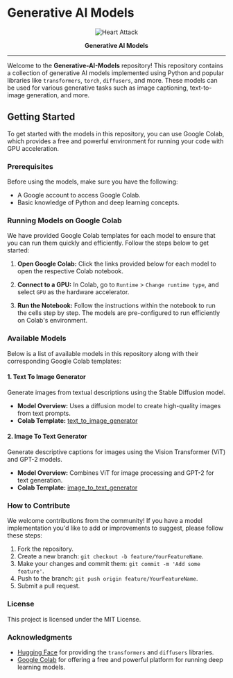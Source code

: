 # Generative AI Models

<div align="center">
  <p align="center">
    <img src="https://digitalpress.fra1.cdn.digitaloceanspaces.com/75xl145/2023/12/Foundation-Models---The-Engines-of--Generative-AI-s-Progress.jpg" alt="Heart Attack" />
  </p>
<p align="center">
<strong>Generative AI Models</strong></p>
</div>

---

Welcome to the **Generative-AI-Models** repository! This repository contains a collection of generative AI models implemented using Python and popular libraries like `transformers`, `torch`, `diffusers`, and more. These models can be used for various generative tasks such as image captioning, text-to-image generation, and more.

## Getting Started

To get started with the models in this repository, you can use Google Colab, which provides a free and powerful environment for running your code with GPU acceleration.

### Prerequisites

Before using the models, make sure you have the following:

- A Google account to access Google Colab.
- Basic knowledge of Python and deep learning concepts.

### Running Models on Google Colab

We have provided Google Colab templates for each model to ensure that you can run them quickly and efficiently. Follow the steps below to get started:

1. **Open Google Colab:** Click the links provided below for each model to open the respective Colab notebook.

2. **Connect to a GPU:** In Colab, go to `Runtime` > `Change runtime type`, and select `GPU` as the hardware accelerator.

3. **Run the Notebook:** Follow the instructions within the notebook to run the cells step by step. The models are pre-configured to run efficiently on Colab's environment.

### Available Models

Below is a list of available models in this repository along with their corresponding Google Colab templates:

#### 1. Text To Image Generator

Generate images from textual descriptions using the Stable Diffusion model.

- **Model Overview:** Uses a diffusion model to create high-quality images from text prompts.
- **Colab Template:** [text_to_image_generator](https://drive.google.com/file/d/1sL1GqOeDoOYhP15I-NQnVr-Wv4POgLxM/view?usp=drive_link)

#### 2. Image To Text Generator

Generate descriptive captions for images using the Vision Transformer (ViT) and GPT-2 models.

- **Model Overview:** Combines ViT for image processing and GPT-2 for text generation.
- **Colab Template:** [image_to_text_generator](https://drive.google.com/file/d/1WtfTozk-zMV2763B3ZMg3Pw4VZdiNiBa/view?usp=drive_link)

### How to Contribute

We welcome contributions from the community! If you have a model implementation you'd like to add or improvements to suggest, please follow these steps:

1. Fork the repository.
2. Create a new branch: `git checkout -b feature/YourFeatureName`.
3. Make your changes and commit them: `git commit -m 'Add some feature'`.
4. Push to the branch: `git push origin feature/YourFeatureName`.
5. Submit a pull request.

### License

This project is licensed under the MIT License.

### Acknowledgments

- [Hugging Face](https://huggingface.co/) for providing the `transformers` and `diffusers` libraries.
- [Google Colab](https://colab.research.google.com/) for offering a free and powerful platform for running deep learning models.
